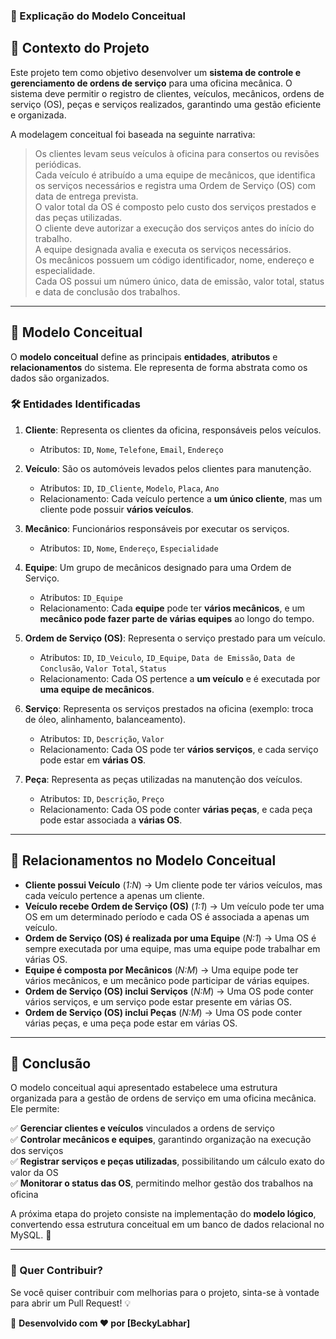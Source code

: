 
### **📌 Explicação do Modelo Conceitual**  

## **🔧 Contexto do Projeto**  
Este projeto tem como objetivo desenvolver um **sistema de controle e gerenciamento de ordens de serviço** para uma oficina mecânica. O sistema deve permitir o registro de clientes, veículos, mecânicos, ordens de serviço (OS), peças e serviços realizados, garantindo uma gestão eficiente e organizada.  

A modelagem conceitual foi baseada na seguinte narrativa:  

> Os clientes levam seus veículos à oficina para consertos ou revisões periódicas.  
> Cada veículo é atribuído a uma equipe de mecânicos, que identifica os serviços necessários e registra uma Ordem de Serviço (OS) com data de entrega prevista.  
> O valor total da OS é composto pelo custo dos serviços prestados e das peças utilizadas.  
> O cliente deve autorizar a execução dos serviços antes do início do trabalho.  
> A equipe designada avalia e executa os serviços necessários.  
> Os mecânicos possuem um código identificador, nome, endereço e especialidade.  
> Cada OS possui um número único, data de emissão, valor total, status e data de conclusão dos trabalhos.  

---

## **📌 Modelo Conceitual**  

O **modelo conceitual** define as principais **entidades**, **atributos** e **relacionamentos** do sistema. Ele representa de forma abstrata como os dados são organizados.  

### **🛠️ Entidades Identificadas**  

1. **Cliente**: Representa os clientes da oficina, responsáveis pelos veículos.  
   - Atributos: `ID`, `Nome`, `Telefone`, `Email`, `Endereço`  

2. **Veículo**: São os automóveis levados pelos clientes para manutenção.  
   - Atributos: `ID`, `ID_Cliente`, `Modelo`, `Placa`, `Ano`  
   - Relacionamento: Cada veículo pertence a **um único cliente**, mas um cliente pode possuir **vários veículos**.  

3. **Mecânico**: Funcionários responsáveis por executar os serviços.  
   - Atributos: `ID`, `Nome`, `Endereço`, `Especialidade`  

4. **Equipe**: Um grupo de mecânicos designado para uma Ordem de Serviço.  
   - Atributos: `ID_Equipe`  
   - Relacionamento: Cada **equipe** pode ter **vários mecânicos**, e um **mecânico pode fazer parte de várias equipes** ao longo do tempo.  

5. **Ordem de Serviço (OS)**: Representa o serviço prestado para um veículo.  
   - Atributos: `ID`, `ID_Veiculo`, `ID_Equipe`, `Data de Emissão`, `Data de Conclusão`, `Valor Total`, `Status`  
   - Relacionamento: Cada OS pertence a **um veículo** e é executada por **uma equipe de mecânicos**.  

6. **Serviço**: Representa os serviços prestados na oficina (exemplo: troca de óleo, alinhamento, balanceamento).  
   - Atributos: `ID`, `Descrição`, `Valor`  
   - Relacionamento: Cada OS pode ter **vários serviços**, e cada serviço pode estar em **várias OS**.  

7. **Peça**: Representa as peças utilizadas na manutenção dos veículos.  
   - Atributos: `ID`, `Descrição`, `Preço`  
   - Relacionamento: Cada OS pode conter **várias peças**, e cada peça pode estar associada a **várias OS**.  

---

## **📌 Relacionamentos no Modelo Conceitual**  

- **Cliente possui Veículo** (*1:N*) → Um cliente pode ter vários veículos, mas cada veículo pertence a apenas um cliente.  
- **Veículo recebe Ordem de Serviço (OS)** (*1:1*) → Um veículo pode ter uma OS em um determinado período e cada OS é associada a apenas um veículo.  
- **Ordem de Serviço (OS) é realizada por uma Equipe** (*N:1*) → Uma OS é sempre executada por uma equipe, mas uma equipe pode trabalhar em várias OS.  
- **Equipe é composta por Mecânicos** (*N:M*) → Uma equipe pode ter vários mecânicos, e um mecânico pode participar de várias equipes.  
- **Ordem de Serviço (OS) inclui Serviços** (*N:M*) → Uma OS pode conter vários serviços, e um serviço pode estar presente em várias OS.  
- **Ordem de Serviço (OS) inclui Peças** (*N:M*) → Uma OS pode conter várias peças, e uma peça pode estar em várias OS.  

---


## **📌 Conclusão**  
O modelo conceitual aqui apresentado estabelece uma estrutura organizada para a gestão de ordens de serviço em uma oficina mecânica. Ele permite:  

✅ **Gerenciar clientes e veículos** vinculados a ordens de serviço  
✅ **Controlar mecânicos e equipes**, garantindo organização na execução dos serviços  
✅ **Registrar serviços e peças utilizadas**, possibilitando um cálculo exato do valor da OS  
✅ **Monitorar o status das OS**, permitindo melhor gestão dos trabalhos na oficina  

A próxima etapa do projeto consiste na implementação do **modelo lógico**, convertendo essa estrutura conceitual em um banco de dados relacional no MySQL. 🚀  

---

### **📢 Quer Contribuir?**  
Se você quiser contribuir com melhorias para o projeto, sinta-se à vontade para abrir um Pull Request! 💡  

📌 **Desenvolvido com ❤️ por [BeckyLabhar]**  
